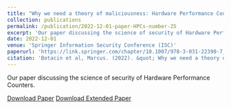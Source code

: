 ```yaml
---
title: "Why we need a theory of maliciousness: Hardware Performance Counters in security"
collection: publications
permalink: /publication/2022-12-01-paper-HPCs-number-25
excerpt: 'Our paper discussing the science of security of Hardware Performance Counters.'
date: 2022-12-01
venue: 'Springer Information Security Conference (ISC)'
paperurl: 'https://link.springer.com/chapter/10.1007/978-3-031-22390-7_22'
citation: 'Botacin et al, Marcus. (2022). &quot; Why we need a theory of maliciousness: Hardware Performance Counters in security.&quot; <i>Springer ISC</i>. 1(1).'
---
```

Our paper discussing the science of security of Hardware Performance Counters.

[Download Paper](https://marcusbotacin.github.io/files/isc_hpc_short.pdf)
[Download Extended Paper](https://marcusbotacin.github.io/files/isc_hpc_extended.pdf)

